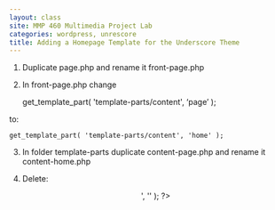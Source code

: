 ```yaml
---
layout: class
site: MMP 460 Multimedia Project Lab
categories: wordpress, unrescore
title: Adding a Homepage Template for the Underscore Theme
---
```


1. Duplicate page.php and rename it front-page.php

2. In front-page.php change

	get_template_part( 'template-parts/content', ‘page’ );

to:

	get_template_part( 'template-parts/content', 'home' );


3. In folder template-parts duplicate content-page.php and rename it content-home.php

4. Delete:

	<header class="entry-header">
		<?php the_title( '<h1 class="entry-title">', '</h1>' ); ?>
	</header><!-- .entry-header -->
